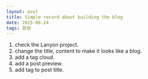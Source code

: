 ```yaml
---
layout: post
title: Simple record about building the blog
date: 2015-06-24
tags: 其他
---
```


1. check the Lanyon project.
2. change the title, content to make it looks like a blog.
3. add a tag cloud.
4. add a post preview.
5. add tag to post title.

